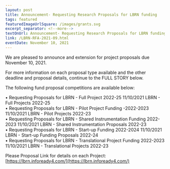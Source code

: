 ```yaml
---
layout: post
title: Announcement- Requesting Research Proposals for LBRN funding
tags: featured
featuredImageUrlSquare: /images/grants.svg
excerpt_separator: <!--more-->
textOnUrl: Announcement- Requesting Research Proposals for LBRN funding
link: /LBRN-RFA-2021-09.html
eventDate: November 10, 2021
---
```


We are pleased to announce and extension for project proposals due November 10, 2021.

For more information on each proposal type available and the other deadline and proposal details, continue to the FULL STORY below.

<!--more-->

The following fund proposal competitions are available below:  

  •  Requesting Proposals for LBRN - Full Project 2022-25	11/10/2021	LBRN - Full Projects	2022-25  
    •  Requesting Proposals for LBRN - Pilot Project Funding -2022-2023	11/10/2021	LBRN - Pilot Projects	2022-23  
    •  Requesting Proposals for LBRN - Shared Instrumentation Funding 2022-2023	11/10/2021	LBRN - Shared Instrumentation Proposals	2022-23  
    •  Requesting Proposals for LBRN - Start-up Funding 2022-2024	11/10/2021	LBRN - Start-up Funding Proposals	2022-24  
    •  Requesting Proposals for LBRN - Translational Project Funding 2022-2023	11/10/2021	LBRN - Translational Projects	2022-23  

Please Proposal Link for details on each Project: [https://lbrn.infoready4.com/](https://lbrn.infoready4.com/)  
